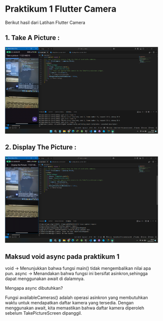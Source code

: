 # Praktikum 1 Flutter Camera

Berikut hasil dari Latihan Flutter Camera

## 1. Take A Picture : 

![image alt](https://github.com/putumiharja/flutter_camera/blob/a8b5efc1b5427708adc270cc0c52c2c6766a044e/1.%20Proses%20pengambilan%20gambar.png)

## 2. Display The Picture :

![image alt](https://github.com/putumiharja/flutter_camera/blob/a8b5efc1b5427708adc270cc0c52c2c6766a044e/2.%20Hasil%20pengambilan%20gambar.png)


## Maksud void async pada praktikum 1

void → Menunjukkan bahwa fungsi main() tidak mengembalikan nilai apa pun.
async → Menandakan bahwa fungsi ini bersifat asinkron,sehingga dapat menggunakan await di dalamnya.

Mengapa async dibutuhkan?

Fungsi availableCameras() adalah operasi asinkron yang membutuhkan waktu untuk mendapatkan daftar kamera yang tersedia.
Dengan menggunakan await, kita memastikan bahwa daftar kamera diperoleh sebelum TakePictureScreen dipanggil.

